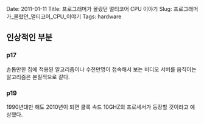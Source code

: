 Date: 2011-01-11
Title: 프로그래머가 몰랐던 멀티코어 CPU 이야기
Slug: 프로그래머가_몰랐던_멀티코어_CPU_이야기
Tags: hardware

## 인상적인 부분
### p17 
손톱만한 칩에 적용된 알고리즘이나 수천만명이 접속해서 보는 비디오 서버를 움직이는 알고리즘은 본질적으로 같다.

### p19
1990년대만 해도 2010년이 되면 클록 속드 10GHZ의 프로세서가 등장할 것이라고 예상했다. 
